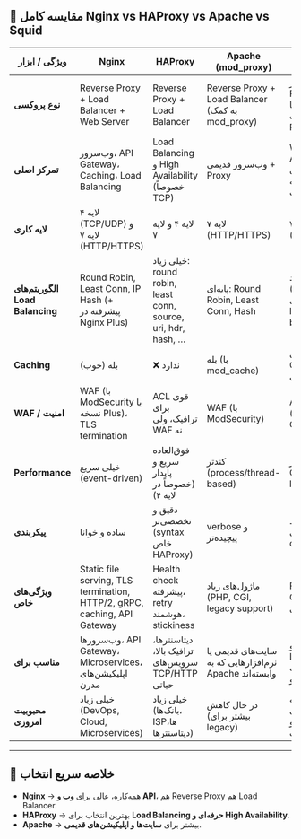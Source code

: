 
## 🔹 مقایسه کامل Nginx vs HAProxy vs Apache vs Squid

| ویژگی / ابزار                   | **Nginx**                                                                | **HAProxy**                                                   | **Apache (mod\_proxy)**                                 | **Squid**                                                   |
| ------------------------------- | ------------------------------------------------------------------------ | ------------------------------------------------------------- | ------------------------------------------------------- | ----------------------------------------------------------- |
| **نوع پروکسی**                  | Reverse Proxy + Load Balancer + Web Server                               | Reverse Proxy + Load Balancer                                 | Reverse Proxy + Load Balancer (به کمک mod\_proxy)       | بیشتر Forward Proxy (برای کلاینت‌ها) + قابلیت Reverse Proxy |
| **تمرکز اصلی**                  | وب‌سرور، API Gateway، Caching، Load Balancing                            | Load Balancing و High Availability (خصوصاً TCP)               | وب‌سرور قدیمی + Proxy                                   | Web Caching، ACL، کنترل دسترسی کاربران به اینترنت           |
| **لایه کاری**                   | لایه ۴ (TCP/UDP) و لایه ۷ (HTTP/HTTPS)                                   | لایه ۴ و لایه ۷                                               | لایه ۷ (HTTP/HTTPS)                                     | بیشتر لایه ۷ (HTTP/HTTPS)                                   |
| **الگوریتم‌های Load Balancing** | Round Robin, Least Conn, IP Hash (+ پیشرفته در Nginx Plus)               | خیلی زیاد: round robin, least conn, source, uri, hdr, hash, … | پایه‌ای: Round Robin, Least Conn, Hash                  | خیلی محدود (تقریباً استفاده نمی‌شه برای load balancing)     |
| **Caching**                     | بله (خوب)                                                                | ❌ ندارد                                                       | بله (با mod\_cache)                                     | خیلی قوی (Web Cache تخصصی)                                  |
| **WAF / امنیت**                 | WAF (با ModSecurity یا نسخه Plus)، TLS termination                       | ACL قوی برای ترافیک، ولی WAF نه                               | WAF (با ModSecurity)                                    | ACL بسیار قوی (URL, IP, User, Group)                        |
| **Performance**                 | خیلی سریع (event-driven)                                                 | فوق‌العاده سریع و پایدار (خصوصاً در لایه ۴)                   | کندتر (process/thread-based)                            | سریع در Caching، نه در load balancing                       |
| **پیکربندی**                    | ساده و خوانا                                                             | دقیق و تخصصی‌تر (syntax خاص HAProxy)                          | verbose و پیچیده‌تر                                     | متوسط (بیشتر برای ACLها و caching ruleها)                   |
| **ویژگی‌های خاص**               | Static file serving, TLS termination, HTTP/2, gRPC, caching, API Gateway | Health check پیشرفته، retry هوشمند، stickiness                | ماژول‌های زیاد (PHP, CGI, legacy support)               | Filtering, ACL, Caching قوی، استفاده سازمانی                |
| **مناسب برای**                  | وب‌سرورها، API Gateway، Microservices، اپلیکیشن‌های مدرن                 | دیتاسنترها، ترافیک بالا، سرویس‌های TCP/HTTP حیاتی             | سایت‌های قدیمی یا نرم‌افزارهایی که به Apache وابسته‌اند | سازمان‌ها و ISPها (برای مدیریت اینترنت و caching)           |
| **محبوبیت امروزی**              | خیلی زیاد (DevOps, Cloud, Microservices)                                 | خیلی زیاد (بانک‌ها، ISPها، دیتاسنترها)                        | در حال کاهش (بیشتر برای legacy)                         | محدود به محیط‌های سازمانی و آکادمیک                         |

---

## 🔑 خلاصه سریع انتخاب

* **Nginx** → همه‌کاره، عالی برای **وب و API**، هم Reverse Proxy هم Load Balancer.
* **HAProxy** → بهترین انتخاب برای **Load Balancing حرفه‌ای و High Availability**.
* **Apache** → بیشتر برای **سایت‌ها و اپلیکیشن‌های قدیمی**.
